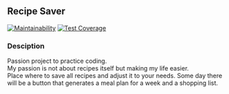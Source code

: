 ## Recipe Saver

[![Maintainability](https://api.codeclimate.com/v1/badges/1ec33ca73af5746114da/maintainability)](https://codeclimate.com/github/elvitak/recipe_saver_client/maintainability)
[![Test Coverage](https://api.codeclimate.com/v1/badges/1ec33ca73af5746114da/test_coverage)](https://codeclimate.com/github/elvitak/recipe_saver_client/test_coverage)

### Desciption

Passion project to practice coding.  
My passion is not about recipes itself but making my life easier.  
Place where to save all recipes and adjust it to your needs. Some day there will be a button that generates a meal plan for a week and a shopping list.
